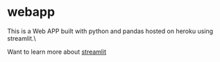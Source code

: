 # webapp

This is a Web APP built with python and pandas hosted on heroku using streamlit.\

Want to learn more about [streamlit](https://docs.streamlit.io/)

